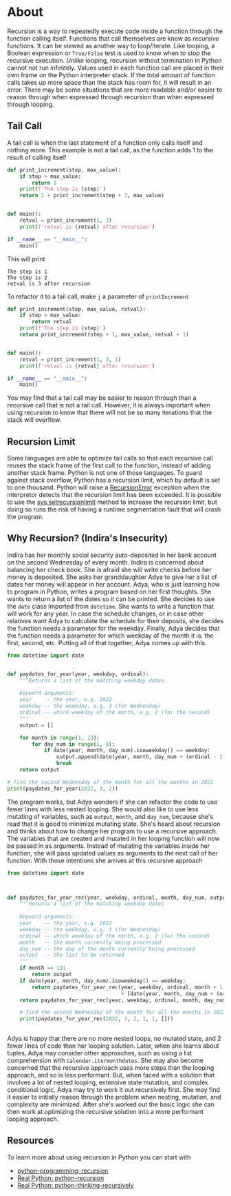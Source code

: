 # About

Recursion is a way to repeatedly execute code inside a function through the function calling itself.
Functions that call themselves are know as _recursive_ functions.
It can be viewed as another way to loop/iterate. 
Like looping, a Boolean expression or `True/False` test is used to know when to stop the recursive execution.
_Unlike_ looping, recursion without termination in Python cannot not run infinitely.
Values used in each function call are placed in their own frame on the Python interpreter stack.
If the total amount of function calls takes up more space than the stack has room for, it will result in an error.
There may be some situations that are more readable and/or easier to reason through when expressed through recursion than when expressed through looping.

## Tail Call

A tail call is when the last statement of a function only calls itself and nothing more.
This example is not a tail call, as the function adds 1 to the result of calling itself

```python
def print_increment(step, max_value):
    if step > max_value:
        return 1
    print(f'The step is {step}')
    return 1 + print_increment(step + 1, max_value)


def main():
    retval = print_increment(1, 2)
    print(f'retval is {retval} after recursion')

if __name__ == "__main__":
    main()

```

This will print

```
The step is 1
The step is 2
retval is 3 after recursion
```

To refactor it to a tail call, make `j` a parameter of `printIncrement`

```python
def print_increment(step, max_value, retval):
    if step > max_value:
        return retval
    print(f'The step is {step}')
    return print_increment(step + 1, max_value, retval + 1)


def main():
    retval = print_increment(1, 2, 1)
    print(f'retval is {retval} after recursion')

if __name__ == "__main__":
    main()

```

You may find that a tail call may be easier to reason through than a recursive call that is not a tail call.
However, it is always important when using recursion to know that there will not be so many iterations that the stack will overflow.

## Recursion Limit

Some languages are able to optimize tail calls so that each recursive call reuses the stack frame of the first call to the function, instead of adding another stack frame.
Python is not one of those languages.
To guard against stack overflow, Python has a recursion limit, which by default is set to one thousand.
Python will raise a [RecursionError][RecursionError] exception when the interpretor detects that the recursion limit has been exceeded.
It is possible to use the [sys.setrecursionlimit][setrecursionlimit] method to increase the recursion limit, but doing so runs the risk of having a runtime segmentation fault that will crash the program.


## Why Recursion? (Indira's Insecurity)

Indira has her monthly social security auto-deposited in her bank account on the second Wednesday of every month.
Indira is concerned about balancing her check book.
She is afraid she will write checks before her money is deposited.
She asks her granddaughter Adya to give her a list of dates her money will appear in her account.
Adya, who is just learning how to program in Python, writes a program based on her first thoughts.
She wants to return a list of the dates so it can be printed.
She decides to use the `date` class imported from `datetime`.
She wants to write a function that will work for any year.
In case the schedule changes, or in case other relatives want Adya to calculate the schedule for their deposits, she decides the function needs a parameter for the weekday. 
Finally, Adya decides that the function needs a parameter for which weekday of the month it is: the first, second, etc.
Putting all of that together, Adya comes up with this.

```python
from datetime import date


def paydates_for_year(year, weekday, ordinal):
    """Returns a list of the matching weekday dates.
    
    Keyword arguments:
    year    -- the year, e.g. 2022
    weekday -- the weekday, e.g. 3 (for Wednesday)
    ordinal -- which weekday of the month, e.g. 2 (for the second)
    """
    output = []

    for month in range(1, 13):
        for day_num in range(1, 8):
            if date(year, month, day_num).isoweekday() == weekday:
                output.append(date(year, month, day_num + (ordinal - 1) * 7))
                break
    return output

# find the second Wednesday of the month for all the months in 2022
print(paydates_for_year(2022, 3, 2))

```

The program works, but Adya wonders if she can refactor the code to use fewer lines with less nested looping.
She would also like to use less mutating of variables, such as `output`, `month`, and `day_num`, because she's read that it is good to minimize mutating state.
She's heard about recursion and thinks about how to change her program to use a recursive approach.
The variables that are created and mutated in her looping function will now be passed in as arguments.
Instead of mutating the variables inside her function, she will pass updated values as arguments to the next call of her function.
With those intentions she arrives at this recursive approach

```python
from datetime import date



def paydates_for_year_rec(year, weekday, ordinal, month, day_num, output):
    """Returns a list of the matching weekday dates
    
    Keyword arguments:
    year    -- the year, e.g. 2022
    weekday -- the weekday, e.g. 3 (for Wednesday)
    ordinal -- which weekday of the month, e.g. 2 (for the second)
    month   -- the month currently being processed
    day_num -- the day of the month currently being processed
    output  -- the list to be returned
    """
    if month == 13:
        return output
    if date(year, month, day_num).isoweekday() == weekday:
        return paydates_for_year_rec(year, weekday, ordinal, month + 1, 1, output
                                     + [date(year, month, day_num + (ordinal - 1) * 7)])
    return paydates_for_year_rec(year, weekday, ordinal, month, day_num + 1, output)

    # find the second Wednesday of the month for all the months in 2022
    print(paydates_for_year_rec(2022, 3, 2, 1, 1, []))
    
```

Adya is happy that there are no more nested loops, no mutated state, and 2 fewer lines of code than her looping solution.
Later, when she learns about tuples,  Adya may consider other approaches, such as using a list comprehension with `Calendar.itermonthdates`.
She may also become concerned that the recursive approach uses more steps than the looping approach, and so is less performant.
But, when faced with a solution that involves a lot of nested looping, extensive state mutation, and complex conditional logic, Adya may try to work it out recursively first.
She may find it easier to initially reason through the problem when nesting, mutation, and complexity are minimized.
After she's worked out the basic logic she can then work at optimizing the recursive solution into a more performant looping approach.


## Resources

To learn more about using recursion in Python you can start with 
- [python-programming: recursion][python-programming: recursion]
- [Real Python: python-recursion][Real Python: python-recursion]
- [Real Python: python-thinking-recursively][Real Python: python-thinking-recursively]

[python-programming: recursion]: https://www.programiz.com/python-programming/recursion
[Real Python: python-recursion]: https://realpython.com/python-recursion/
[Real Python: python-thinking-recursively]: https://realpython.com/python-thinking-recursively/
[RecursionError]: https://docs.python.org/3.8/library/exceptions.html#RecursionError
[setrecursionlimit]: https://docs.python.org/3.8/library/sys.html#sys.setrecursionlimit
